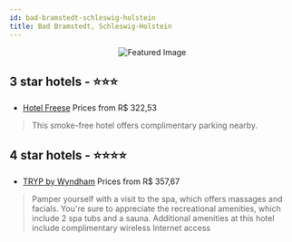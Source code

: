 ```yaml
---
id: bad-bramstedt-schleswig-holstein
title: Bad Bramstedt, Schleswig-Holstein
---
```


<center><img src="https://i.travelapi.com/hotels/1000000/60000/53700/53644/6fb838e8_z.jpg" alt="Featured Image" /></center>


##  3 star hotels - ⭐️⭐️⭐️

-    [Hotel Freese](https://us.hurb.com/hotels/bad-bramstedt/hotel-freese-JNP-JP467332?cmp=18055) Prices from R$ 322,53
   > This smoke-free hotel offers complimentary parking nearby.

##  4 star hotels - ⭐️⭐️⭐️⭐️

-    [TRYP by Wyndham](https://us.hurb.com/hotels/bad-bramstedt/tryp-by-wyndham-JNP-JP983894?cmp=18055) Prices from R$ 357,67
   > Pamper yourself with a visit to the spa, which offers massages and facials. You're sure to appreciate the recreational amenities, which include 2 spa tubs and a sauna. Additional amenities at this hotel include complimentary wireless Internet access 
